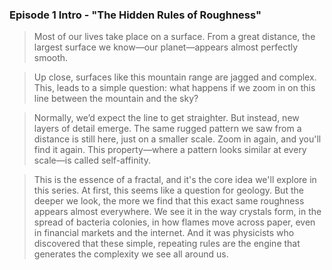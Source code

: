 ### Episode 1 Intro - "The Hidden Rules of Roughness"

> Most of our lives take place on a surface. From a great distance, the largest surface we know—our planet—appears almost perfectly smooth.

> Up close, surfaces like this mountain range are jagged and complex. This, leads to a simple question: what happens if we zoom in on this line between the mountain and the sky?

> Normally, we’d expect the line to get straighter. But instead, new layers of detail emerge. The same rugged pattern we saw from a distance is still here, just on a smaller scale. Zoom in again, and you'll find it again. This property—where a pattern looks similar at every scale—is called self-affinity.

> This is the essence of a fractal, and it's the core idea we'll explore in this series. At first, this seems like a question for geology. But the deeper we look, the more we find that this exact same roughness appears almost everywhere. We see it in the way crystals form, in the spread of bacteria colonies, in how flames move across paper, even in financial markets and the internet. And it was physicists who discovered that these simple, repeating rules are the engine that generates the complexity we see all around us.